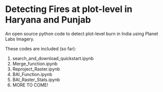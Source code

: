 # Detecting Fires at plot-level in Haryana and Punjab

An open source python code to detect plot-level burn in India using Planet Labs Imagery.

These codes are included (so far): <br />
  1. search_and_download_quickstart.ipynb <br />
  2. Merge_function.ipynb <br />
  3. Reproject_Raster.ipynb <br />
  4. BAI_Function.ipynb <br />
  5. BAI_Raster_Stats.ipynb <br />
  6. MORE TO COME!
